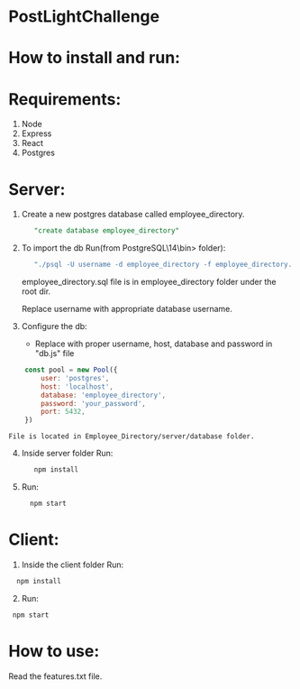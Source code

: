 # PostLightChallenge

# How to install and run:

# Requirements:
1. Node
2. Express
3. React
4. Postgres

# Server:
1. Create a new postgres database called employee_directory.
   ```sql
      "create database employee_directory"
   ```
2. To import the db Run(from PostgreSQL\14\bin> folder):
   ```cmd
      "./psql -U username -d employee_directory -f employee_directory.sql" 
   ```
   employee_directory.sql file is in employee_directory folder under the root dir.
   
   Replace username with appropriate database username.
   
3. Configure the db:
   - Replace with proper username, host, database and password in "db.js" file
```js
    const pool = new Pool({
        user: 'postgres',
        host: 'localhost',
        database: 'employee_directory',
        password: 'your_password',
        port: 5432,
    })
```
    File is located in Employee_Directory/server/database folder.


4. Inside server folder Run:
   ```cmd
      npm install
   ```
6. Run:
    ```cmd
      npm start
   ```

# Client:

1. Inside the client folder Run:
 ```cmd 
   npm install
   ```
2. Run:
  ```cmd 
   npm start
   ```
   
# How to use:
   Read the features.txt file.
